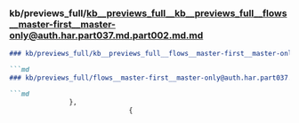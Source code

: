 ### kb/previews_full/kb__previews_full__kb__previews_full__flows__master-first__master-only@auth.har.part037.md.part002.md.md

```md
### kb/previews_full/kb__previews_full__flows__master-first__master-only@auth.har.part037.md.part002.md

```md
### kb/previews_full/flows__master-first__master-only@auth.har.part037.md (part 002)

```md
               },
                              {
              
```

```

```

```
